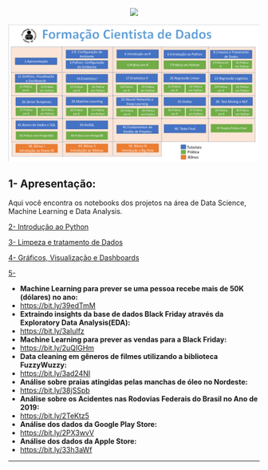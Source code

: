 <p align="center"><img src="http://img.shields.io/static/v1?label=STATUS&message=EM%20DESENVOLVIMENTO&color=GREEN&style=for-the-badge"/></p>
<img src="https://github.com/tjoelc/Forma-o-Cientista-de-Dados---Prof.-Fernando-Amaral/blob/main/Sem%20t%C3%ADtulo.png" alt="Formação CIentista de Dados">



## 1- Apresentação:
Aqui você encontra os notebooks dos projetos na área de Data Science, Machine Learning e Data Analysis.

[2- Introdução ao Python](url)

[3- Limpeza e tratamento de Dados](url)

[4- Gráficos, Visualização e Dashboards](url)

[5- ](url) 
* **Machine Learning para prever se uma pessoa recebe mais de 50K (dólares) no ano:**
*   https://bit.ly/39edTmM
* **Extraindo insights da base de dados Black Friday através da Exploratory Data Analysis(EDA):**
*   https://bit.ly/3aluIfz
* **Machine Learning para prever as vendas para a Black Friday:**
*   https://bit.ly/2uQIGHm
* **Data cleaning em gêneros de filmes utilizando a biblioteca FuzzyWuzzy:**
*   https://bit.ly/3ad24NI
* **Análise sobre praias atingidas pelas manchas de óleo no Nordeste:**
*   https://bit.ly/38jSSpb
* **Análise sobre os Acidentes nas Rodovias Federais do Brasil no Ano de 2019:**
*   https://bit.ly/2TeKtz5
* **Análise dos dados da Google Play Store:**
*   https://bit.ly/2PX3wvV
* **Análise dos dados da Apple Store:**
*   https://bit.ly/33h3aWf
---
